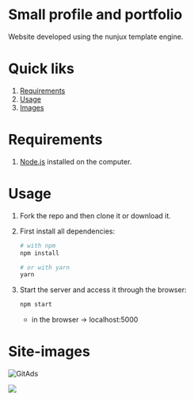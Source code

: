 # Small profile and portfolio

Website developed using the nunjux template engine.
 
# Quick liks
1. [Requirements](#requirements)
2. [Usage](#usage)
2. [Images](#Site-images)

 

# Requirements
1. [Node.js](https://nodejs.org/) installed on the computer.

# Usage
1. Fork the repo and then clone it or download it.

2. First install all dependencies:
    ```bash
    # with npm
    npm install
    
    # or with yarn
    yarn
    ```
    
3. Start the server and access it through the browser:
     ```bash
     npm start
      ```
    * in the browser ->
     localhost:5000
  
# Site-images
<a> <img src="https://mir-s3-cdn-cf.behance.net/project_modules/fs/0fb927101637051.5f2318f6935e5.png" alt="GitAds"/> </a>

<a> <img src="https://mir-s3-cdn-cf.behance.net/project_modules/fs/2f8ada101637051.5f2318f692e30.png"/> </a>
